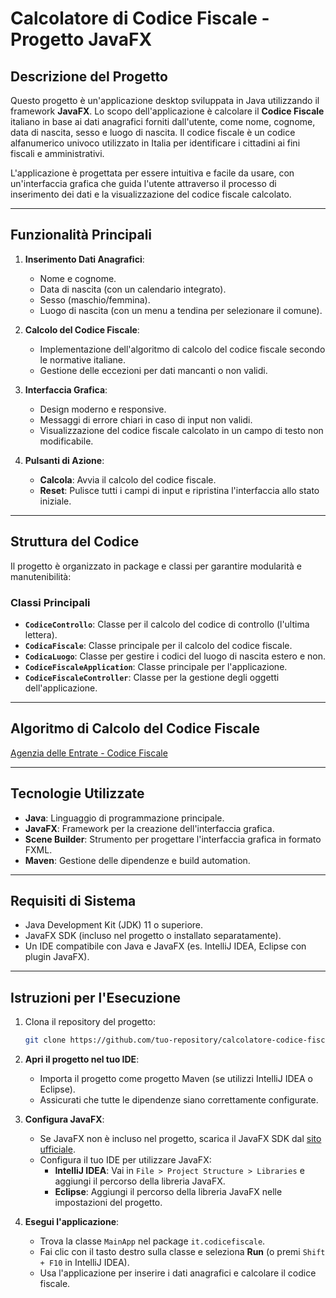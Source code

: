 # Calcolatore di Codice Fiscale - Progetto JavaFX

## Descrizione del Progetto
Questo progetto è un'applicazione desktop sviluppata in Java utilizzando il framework **JavaFX**. Lo scopo dell'applicazione è calcolare il **Codice Fiscale** italiano in base ai dati anagrafici forniti dall'utente, come nome, cognome, data di nascita, sesso e luogo di nascita. Il codice fiscale è un codice alfanumerico univoco utilizzato in Italia per identificare i cittadini ai fini fiscali e amministrativi.

L'applicazione è progettata per essere intuitiva e facile da usare, con un'interfaccia grafica che guida l'utente attraverso il processo di inserimento dei dati e la visualizzazione del codice fiscale calcolato.

---

## Funzionalità Principali
1. **Inserimento Dati Anagrafici**:
   - Nome e cognome.
   - Data di nascita (con un calendario integrato).
   - Sesso (maschio/femmina).
   - Luogo di nascita (con un menu a tendina per selezionare il comune).

2. **Calcolo del Codice Fiscale**:
   - Implementazione dell'algoritmo di calcolo del codice fiscale secondo le normative italiane.
   - Gestione delle eccezioni per dati mancanti o non validi.

3. **Interfaccia Grafica**:
   - Design moderno e responsive.
   - Messaggi di errore chiari in caso di input non validi.
   - Visualizzazione del codice fiscale calcolato in un campo di testo non modificabile.

4. **Pulsanti di Azione**:
   - **Calcola**: Avvia il calcolo del codice fiscale.
   - **Reset**: Pulisce tutti i campi di input e ripristina l'interfaccia allo stato iniziale.

---

## Struttura del Codice
Il progetto è organizzato in package e classi per garantire modularità e manutenibilità:


### Classi Principali
- **`CodiceControllo`**: Classe per il calcolo del codice di controllo (l'ultima lettera).
- **`CodicaFiscale`**: Classe principale per il calcolo del codice fiscale.
- **`CodicaLuogo`**: Classe per gestire i codici del luogo di nascita estero e non.
- **`CodiceFiscaleApplication`**: Classe principale per l'applicazione.
- **`CodiceFiscaleController`**: Classe per la gestione degli oggetti dell'applicazione.

---

## Algoritmo di Calcolo del Codice Fiscale
[Agenzia delle Entrate - Codice Fiscale](https://www.agenziaentrate.gov.it/portale/schede/istanze/richiesta-ts_cf/informazioni-codificazione-pf)

---

## Tecnologie Utilizzate
- **Java**: Linguaggio di programmazione principale.
- **JavaFX**: Framework per la creazione dell'interfaccia grafica.
- **Scene Builder**: Strumento per progettare l'interfaccia grafica in formato FXML.
- **Maven**: Gestione delle dipendenze e build automation.

---

## Requisiti di Sistema
- Java Development Kit (JDK) 11 o superiore.
- JavaFX SDK (incluso nel progetto o installato separatamente).
- Un IDE compatibile con Java e JavaFX (es. IntelliJ IDEA, Eclipse con plugin JavaFX).

---

## Istruzioni per l'Esecuzione
1. Clona il repository del progetto:
   ```bash
   git clone https://github.com/tuo-repository/calcolatore-codice-fiscale.git

2. **Apri il progetto nel tuo IDE**:
   - Importa il progetto come progetto Maven (se utilizzi IntelliJ IDEA o Eclipse).
   - Assicurati che tutte le dipendenze siano correttamente configurate.

3. **Configura JavaFX**:
   - Se JavaFX non è incluso nel progetto, scarica il JavaFX SDK dal [sito ufficiale](https://gluonhq.com/products/javafx/).
   - Configura il tuo IDE per utilizzare JavaFX:
     - **IntelliJ IDEA**: Vai in `File > Project Structure > Libraries` e aggiungi il percorso della libreria JavaFX.
     - **Eclipse**: Aggiungi il percorso della libreria JavaFX nelle impostazioni del progetto.

4. **Esegui l'applicazione**:
   - Trova la classe `MainApp` nel package `it.codicefiscale`.
   - Fai clic con il tasto destro sulla classe e seleziona **Run** (o premi `Shift + F10` in IntelliJ IDEA).
   - Usa l'applicazione per inserire i dati anagrafici e calcolare il codice fiscale.
